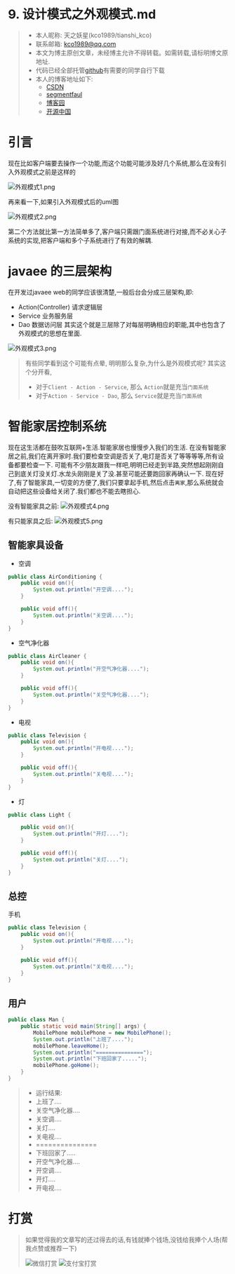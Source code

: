 # 9. 设计模式之外观模式.md

> - 本人昵称: 天之妖星(kco1989/tianshi_kco)
> - 联系邮箱: <kco1989@qq.com>
> - 本文为博主原创文章，未经博主允许不得转载。如需转载,请标明博文原地址.
> - 代码已经全部托管[github](https://github.com/kco1989/examples)有需要的同学自行下载
> - 本人的博客地址如下:
>   - [CSDN](http://blog.csdn.net/tianshi_kco)
>   - [segmentfaul](https://segmentfault.com/u/kco1989)
>   - [博客园](http://www.cnblogs.com/k大co1989/)
>   - [开源中国](https://my.oschina.net/kco1989/blog)
>

# 引言
现在比如客户端要去操作一个功能,而这个功能可能涉及好几个系统,那么在没有引入外观模式之前是这样的

![外观模式1.png](外观模式1.png)

再来看一下,如果引入外观模式后的uml图

![外观模式2.png](外观模式2.png)

第二个方法就比第一方法简单多了,客户端只需跟门面系统进行对接,而不必关心子系统的实现,把客户端和多个子系统进行了有效的解耦.

# javaee 的三层架构
在开发过javaee web的同学应该很清楚,一般后台会分成三层架构,即:
- Action(Controller) 请求逻辑层
- Service 业务服务层
- Dao 数据访问层
其实这个就是三层除了对每层明确相应的职能,其中也包含了外观模式的思想在里面.

![外观模式3.png](外观模式3.png )

> 有些同学看到这个可能有点晕, 明明那么复杂,为什么是外观模式呢?
> 其实这个分开看, 
> - 对于`Client - Action - Service`, 那么 `Action`就是充当`门面系统`
> - 对于`Action - Service - Dao`, 那么 `Service`就是充当`门面系统`

# 智能家居控制系统
现在这生活都在鼓吹互联网+生活.智能家居也慢慢步入我们的生活.
在没有智能家居之前,我们在离开家时.我们要检查空调是否关了,电灯是否关了等等等等,所有设备都要检查一下.
可能有不少朋友跟我一样吧,明明已经走到半路,突然想起刚刚自己到底关灯没关灯.水龙头刚刚是关了没.甚至可能还要跑回家再确认一下.
现在好了,有了智能家具,一切变的方便了,我们只要拿起手机,然后点击`离家`,那么系统就会自动把这些设备给关闭了.我们都也不能去瞎担心.

没有智能家具之前:
![外观模式4.png](./demo/外观模式4.png )

有只能家具之后: 
![外观模式5.png](./demo/外观模式5.png)

## 智能家具设备
* 空调
```java
public class AirConditioning {
    public void on(){
        System.out.println("开空调....");
    }

    public void off(){
        System.out.println("关空调....");
    }
}
```
* 空气净化器
```java
public class AirCleaner {
    public void on(){
        System.out.println("开空气净化器....");
    }

    public void off(){
        System.out.println("关空气净化器....");
    }
}
```
* 电视
```java
public class Television {
    public void on(){
        System.out.println("开电视....");
    }

    public void off(){
        System.out.println("关电视....");
    }
}

```
* 灯
```java
public class Light {

    public void on(){
        System.out.println("开灯....");
    }

    public void off(){
        System.out.println("关灯....");
    }
}
```

## 总控
手机
```java
public class Television {
    public void on(){
        System.out.println("开电视....");
    }

    public void off(){
        System.out.println("关电视....");
    }
}
```

## 用户
```java
public class Man {
    public static void main(String[] args) {
        MobilePhone mobilePhone = new MobilePhone();
        System.out.println("上班了....");
        mobilePhone.leaveHome();
        System.out.println("===============");
        System.out.println("下班回家了.....");
        mobilePhone.goHome();
    }
}
```

> - 运行结果:
> - 上班了....
> - 关空气净化器....
> - 关空调....
> - 关灯....
> - 关电视....
> - ===============
> - 下班回家了.....
> - 开空气净化器....
> - 开空调....
> - 开灯....
> - 开电视....

# 打赏
>如果觉得我的文章写的还过得去的话,有钱就捧个钱场,没钱给我捧个人场(帮我点赞或推荐一下)
>
>![微信打赏](http://img.blog.csdn.net/20170508085654037?watermark/2/text/aHR0cDovL2Jsb2cuY3Nkbi5uZXQvdGlhbnNoaV9rY28=/font/5a6L5L2T/fontsize/400/fill/I0JBQkFCMA==/dissolve/70/gravity/SouthEast)
>![支付宝打赏](http://img.blog.csdn.net/20170508085710334?watermark/2/text/aHR0cDovL2Jsb2cuY3Nkbi5uZXQvdGlhbnNoaV9rY28=/font/5a6L5L2T/fontsize/400/fill/I0JBQkFCMA==/dissolve/70/gravity/SouthEast)
